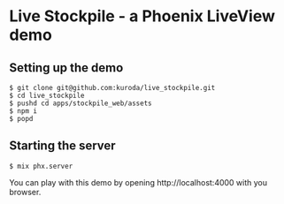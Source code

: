 # Live Stockpile - a Phoenix LiveView demo

## Setting up the demo

```
$ git clone git@github.com:kuroda/live_stockpile.git
$ cd live_stockpile
$ pushd cd apps/stockpile_web/assets
$ npm i
$ popd
```

## Starting the server

```
$ mix phx.server
```

You can play with this demo by opening http://localhost:4000 with you browser.
